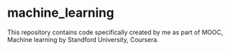 # machine_learning
This repository contains code specifically created by me as part of MOOC, Machine learning by Standford University, Coursera.
